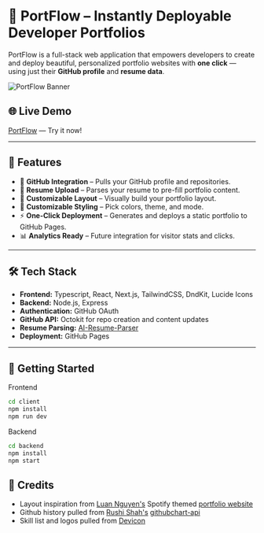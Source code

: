 # 🚀 PortFlow – Instantly Deployable Developer Portfolios

PortFlow is a full-stack web application that empowers developers to create and deploy beautiful, personalized portfolio websites with **one click** — using just their **GitHub profile** and **resume data**.

![PortFlow Banner](./banner.png)

## 🌐 Live Demo
[PortFlow](https://portflow-shawnn24s-projects.vercel.app) — Try it now!

---

## 🧰 Features

- 🔗 **GitHub Integration** – Pulls your GitHub profile and repositories.
- 📄 **Resume Upload** – Parses your resume to pre-fill portfolio content.
- 🧱 **Customizable Layout** – Visually build your portfolio layout.
- 🎨 **Customizable Styling** – Pick colors, theme, and mode.
- ⚡ **One-Click Deployment** – Generates and deploys a static portfolio to GitHub Pages.
- 📊 **Analytics Ready** – Future integration for visitor stats and clicks.

---

## 🛠️ Tech Stack

- **Frontend:** Typescript, React, Next.js, TailwindCSS, DndKit, Lucide Icons
- **Backend:** Node.js, Express
- **Authentication:** GitHub OAuth
- **GitHub API:** Octokit for repo creation and content updates
- **Resume Parsing:** [AI-Resume-Parser](https://github.com/ShawnN24/AI-Resume-Parser)
- **Deployment:** GitHub Pages

---

## 🧭 Getting Started

Frontend
```bash
cd client
npm install
npm run dev
```

Backend
```bash
cd backend
npm install
npm start
```

## 🙏 Credits

- Layout inspiration from [Luan Nguyen's](https://github.com/LuaanNguyen) Spotify themed [portfolio website](https://www.luannguyen.net/)
- Github history pulled from [Rushi Shah's](https://github.com/2016rshah) [githubchart-api](https://github.com/2016rshah/githubchart-api)
- Skill list and logos pulled from [Devicon](https://devicon.dev/)

